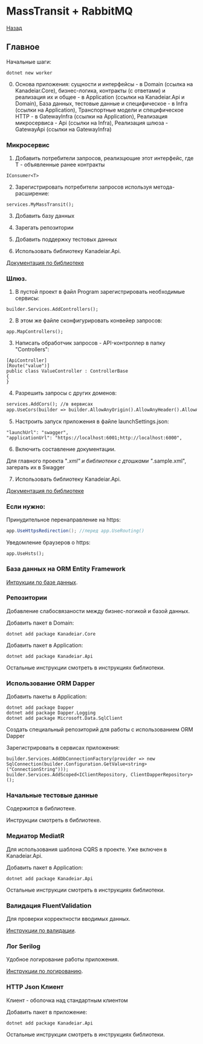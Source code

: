 # MassTransit + RabbitMQ

[Назад](./../../README.md)

## Главное

Начальные шаги:

```sharp
dotnet new worker
```

0. Основа приложения: сущности и интерфейсы - в Domain (ссылка на Kanadeiar.Core), 
бизнес-логика, контракты (с ответами) и реализация их и общее - в Application (ссылки на Kanadeiar.Api и Domain), 
База данных, тестовые данные и специфическое - в Infra (ссылки на Application), 
Транспортные модели и специфическое HTTP - в GatewayInfra (ссылки на Application),
Реализация микросервиса - Api (ссылки на Infra),
Реализация шлюза - GatewayApi (ссылки на GatewayInfra)

### Микросервис

1. Добавить потребители запросов, реализцющие этот интерфейс, где T - объявленные ранее контракты

```sharp
IConsumer<T>
```

2. Зарегистрировать потребители запросов используя метода-расширение:

```sharp
services.MyMassTransit();
```

3. Добавить базу данных

4. Зарегать репозитории

5. Добавить поддержку тестовых данных

6. Иcпользовать библиотеку Kanadeiar.Api.

[Документация по библиотеке](./../../Kanadeiar.Api/README.md)

### Шлюз.

1. В пустой проект в файл Program зарегистрировать необходимые сервисы:

```sharp
builder.Services.AddControllers();
```

2. В этом же файле сконфигурировать конвейер запросов:

```sharp
app.MapControllers();
```

3. Написать обработчик запросов - API-контроллер в папку "Controllers":

```sharp
[ApiController]
[Route("value")]
public class ValueController : ControllerBase
{
}
```
4. Разрешить запросы с других доменов:

```xml
services.AddCors(); //в вервисах
app.UseCors(builder => builder.AllowAnyOrigin().AllowAnyHeader().AllowAnyMethod()); //в конвейере после роутинга перед контроллерами
```

5. Настроить запуск приложения в файле launchSettings.json:

```sharp
"launchUrl": "swagger",
"applicationUrl": "https://localhost:6001;http://localhost:6000",
```

6. Включить составление документации.

Для главного проекта "*.xml" и библиотеки с дтошками "*.sample.xml", загерать их в Swagger

7. Иcпользовать библиотеку Kanadeiar.Api.

[Документация по библиотеке](./../../Kanadeiar.Api/README.md)

### Если нужно:

Принудительное перенаправление на https:

```csharp
app.UseHttpsRedirection(); //перед app.UseRouting()
```
Уведомление браузеров о https:

```cshapr
app.UseHsts();
```

### База данных на ORM Entity Framework

[Интрукции по базе данных](./Database.md).

### Репозитории

Добавление слабосвязаности между бизнес-логикой и базой данных.

Добавить пакет в Domain:
```sharp
dotnet add package Kanadeiar.Core
```
Добавить пакет в Application:
```sharp
dotnet add package Kanadeiar.Api
```

Остальные инструкции смотреть в инструкциях библиотеки.

### Использование ORM Dapper

Добавить пакеты в Application:
```sharp
dotnet add package Dapper
dotnet add package Dapper.Logging
dotnet add package Microsoft.Data.SqlClient
```

Создать специальный репозиторий для работы с использованием ORM Dapper

Зарегистрировать в сервисах приложения:
```sharp
builder.Services.AddDbConnectionFactory(provider => new SqlConnection(builder.Configuration.GetValue<string>("ConnectionString")));
builder.Services.AddScoped<IClientRepository, ClientDapperRepository>();
```

### Начальные тестовые данные

Содержится в библиотеке.

Инструкции смотреть в библиотеке.

### Медиатор MediatR

Для использования шаблона CQRS в проекте. Уже включен в Kanadeiar.Api.

Добавить пакет в Application:
```sharp
dotnet add package Kanadeiar.Api
```

Остальные инструкции смотреть в инструкциях библиотеки.

### Валидация FluentValidation

Для проверки корректности вводимых данных.

[Инструкции по валидации](./FluentValidation.md).

### Лог Serilog

Удобное логирование работы приложения.

[Инструкции по логированию](./Serilog.md).

### HTTP Json Клиент

Клиент - оболочка над стандартным клиентом

Добавить пакет в приложение:
```sharp
dotnet add package Kanadeiar.Api
```
Остальные инструкции смотреть в инструкциях библиотеки.




